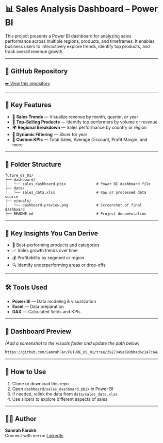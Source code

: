 # 📊 Sales Analysis Dashboard – Power BI

This project presents a Power BI dashboard for analyzing sales performance across multiple regions, products, and timeframes. It enables business users to interactively explore trends, identify top products, and track overall revenue growth.

---

## 🔗 GitHub Repository  
[➡️ View this repository](https://github.com/SamrahFar/future_ds_01)

---

## 📌 Key Features

- 📅 **Sales Trends** — Visualize revenue by month, quarter, or year  
- 🛒 **Top-Selling Products** — Identify top performers by volume or revenue  
- 🌍 **Regional Breakdown** — Sales performance by country or region  
- 🎯 **Dynamic Filtering** — Slicer for year  
- 🧮 **Custom KPIs** — Total Sales, Average Discount, Profit Margin, and more 

---

## 📂 Folder Structure

```
future_ds_01/
├── dashboard/
│   └── sales_dashboard.pbix              # Power BI dashboard file
├── data/
│   └── sales_data.xlsx                   # Raw or processed data source
├── visuals/
│   └── dashboard-preview.png             # Screenshot of final dashboard
├── README.md                             # Project documentation
```

---

## 🧠 Key Insights You Can Derive

- 🥇 Best-performing products and categories  
- 📈 Sales growth trends over time  
- 💰 Profitability by segment or region  
- 🔍 Identify underperforming areas or drop-offs

---

## 🛠 Tools Used

- **Power BI** — Data modeling & visualization  
- **Excel** — Data preparation  
- **DAX** — Calculated fields and KPIs  

---

## 📸 Dashboard Preview

*(Add a screenshot to the visuals folder and update the path below)*

```markdown
https://github.com/SamrahFar/FUTURE_DS_01/tree/3927349a593bbad6c1a7ca428997519d4e89fb7a/visuals
```

---

## 🚀 How to Use

1. Clone or download this repo  
2. Open `dashboard/sales_dashboard.pbix` in Power BI  
3. If needed, relink the data from `data/sales_data.xlsx`  
4. Use slicers to explore different aspects of sales

---

## 🙋‍♀️ Author

**Samrah Farukh**  
Connect with me on [LinkedIn](https://www.linkedin.com/in/samrahfarukh)
